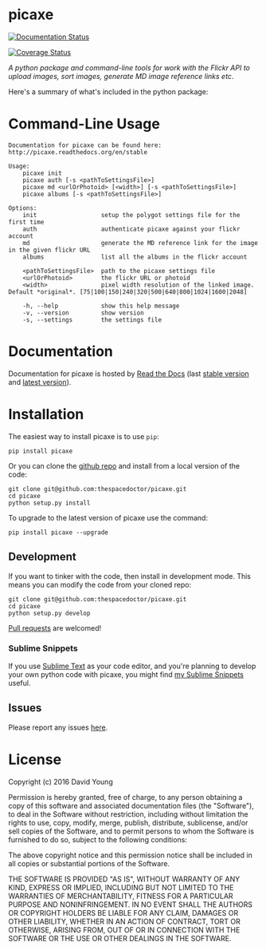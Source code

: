 picaxe
======

[![Documentation Status](https://readthedocs.org/projects/picaxe/badge/)](http://picaxe.readthedocs.io/en/latest/?badge)

[![Coverage Status](https://cdn.rawgit.com/thespacedoctor/picaxe/master/coverage.svg)](https://cdn.rawgit.com/thespacedoctor/picaxe/master/htmlcov/index.html)

*A python package and command-line tools for work with the Flickr API to
upload images, sort images, generate MD image reference links etc*.

Here's a summary of what's included in the python package:

Command-Line Usage
==================

    Documentation for picaxe can be found here: http://picaxe.readthedocs.org/en/stable

    Usage:
        picaxe init
        picaxe auth [-s <pathToSettingsFile>]
        picaxe md <urlOrPhotoid> [<width>] [-s <pathToSettingsFile>]
        picaxe albums [-s <pathToSettingsFile>]

    Options:
        init                  setup the polygot settings file for the first time
        auth                  authenticate picaxe against your flickr account
        md                    generate the MD reference link for the image in the given flickr URL
        albums                list all the albums in the flickr account

        <pathToSettingsFile>  path to the picaxe settings file
        <urlOrPhotoid>        the flickr URL or photoid
        <width>               pixel width resolution of the linked image. Default *original*. [75|100|150|240|320|500|640|800|1024|1600|2048]

        -h, --help            show this help message
        -v, --version         show version
        -s, --settings        the settings file

Documentation
=============

Documentation for picaxe is hosted by [Read the
Docs](http://picaxe.readthedocs.org/en/stable/) (last [stable
version](http://picaxe.readthedocs.org/en/stable/) and [latest
version](http://picaxe.readthedocs.org/en/latest/)).

Installation
============

The easiest way to install picaxe is to use `pip`:

    pip install picaxe

Or you can clone the [github
repo](https://github.com/thespacedoctor/picaxe) and install from a local
version of the code:

    git clone git@github.com:thespacedoctor/picaxe.git
    cd picaxe
    python setup.py install

To upgrade to the latest version of picaxe use the command:

    pip install picaxe --upgrade

Development
-----------

If you want to tinker with the code, then install in development mode.
This means you can modify the code from your cloned repo:

    git clone git@github.com:thespacedoctor/picaxe.git
    cd picaxe
    python setup.py develop

[Pull requests](https://github.com/thespacedoctor/picaxe/pulls) are
welcomed!

### Sublime Snippets

If you use [Sublime Text](https://www.sublimetext.com/) as your code
editor, and you're planning to develop your own python code with picaxe,
you might find [my Sublime
Snippets](https://github.com/thespacedoctor/picaxe-Sublime-Snippets)
useful.

Issues
------

Please report any issues
[here](https://github.com/thespacedoctor/picaxe/issues).

License
=======

Copyright (c) 2016 David Young

Permission is hereby granted, free of charge, to any person obtaining a
copy of this software and associated documentation files (the
"Software"), to deal in the Software without restriction, including
without limitation the rights to use, copy, modify, merge, publish,
distribute, sublicense, and/or sell copies of the Software, and to
permit persons to whom the Software is furnished to do so, subject to
the following conditions:

The above copyright notice and this permission notice shall be included
in all copies or substantial portions of the Software.

THE SOFTWARE IS PROVIDED "AS IS", WITHOUT WARRANTY OF ANY KIND, EXPRESS
OR IMPLIED, INCLUDING BUT NOT LIMITED TO THE WARRANTIES OF
MERCHANTABILITY, FITNESS FOR A PARTICULAR PURPOSE AND NONINFRINGEMENT.
IN NO EVENT SHALL THE AUTHORS OR COPYRIGHT HOLDERS BE LIABLE FOR ANY
CLAIM, DAMAGES OR OTHER LIABILITY, WHETHER IN AN ACTION OF CONTRACT,
TORT OR OTHERWISE, ARISING FROM, OUT OF OR IN CONNECTION WITH THE
SOFTWARE OR THE USE OR OTHER DEALINGS IN THE SOFTWARE.
